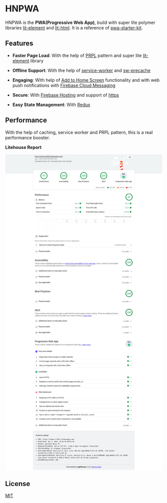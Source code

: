 # HNPWA

HNPWA is the **PWA(Progressive Web App)**, build with super lite polymer libraries [lit-element](https://github.com/polymer/lit-element) and [lit-html](https://github.com/polymer/lit-html). It is a reference of [pwa-starter-kit](https://github.com/Polymer/pwa-starter-kit).

## Features

* **Faster Page Load**: With the help of [PRPL](https://developers.google.com/web/fundamentals/performance/prpl-pattern/) pattern and super lite [lit-element](https://github.com/polymer/lit-element) library

* **Offline Support**: With the help of [service-worker](https://developers.google.com/web/fundamentals/primers/service-workers/) and [sw-precache](https://github.com/GoogleChromeLabs/sw-precache)

* **Engaging**: With help of [Add to Home Screen](https://developers.google.com/web/fundamentals/app-install-banners/) functionality and with web push notifications with [Firebase Cloud Messaging](https://firebase.google.com/docs/cloud-messaging/js/client)

* **Secure**: With [Firebase Hosting](https://firebase.google.com/docs/hosting/) and support of [https](https://developers.google.com/web/fundamentals/security/encrypt-in-transit/why-https)

* **Easy State Management**: With [Redux](https://redux.js.org/)

## Performance
With the help of caching, service worker and PRPL pattern, this is a real performance booster.

**Litehouse Report**

![Litehouse Report](Litehouse_report.png?raw=true "Title")


## License

[MIT](https://github.com/HeratPatel/hnpwa/blob/master/LICENSE)

